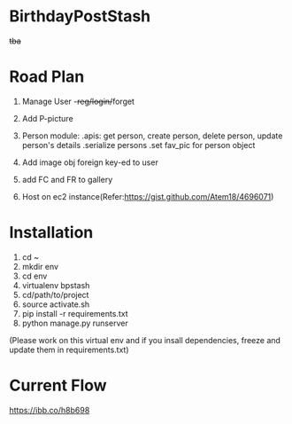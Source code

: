 # BirthdayPostStash
~~tba~~


Road Plan
=========

1. Manage User -~~reg/login/~~forget
2. Add P-picture
3. Person module:
        .apis: get person, create person, delete person, update person's details
        .serialize persons
        .set fav_pic for person object
        
3. Add image obj foreign key-ed to user
4. add FC and FR to gallery
5. Host on ec2 instance(Refer:https://gist.github.com/Atem18/4696071)


Installation
==============

1. cd ~
2. mkdir env
3. cd env
4. virtualenv bpstash
5. cd/path/to/project
6. source activate.sh
7. pip install -r requirements.txt
8. python manage.py runserver


(Please work on this virtual env and if you insall dependencies, freeze and update them in requirements.txt)


Current Flow
==============
https://ibb.co/h8b698



